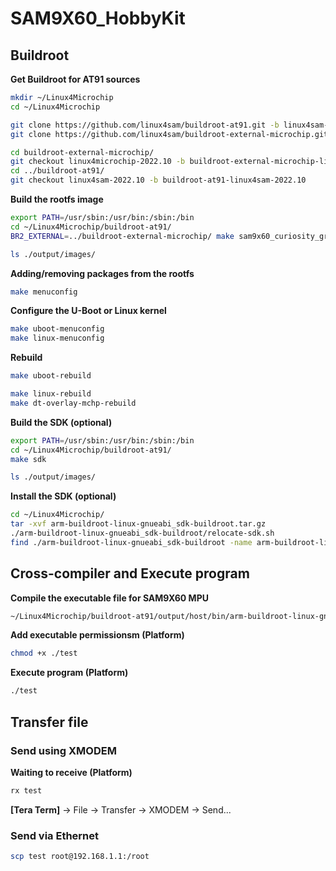 # SAM9X60_HobbyKit
## Buildroot
**Get Buildroot for AT91 sources**
```bash
mkdir ~/Linux4Microchip
cd ~/Linux4Microchip

git clone https://github.com/linux4sam/buildroot-at91.git -b linux4sam-2022.10
git clone https://github.com/linux4sam/buildroot-external-microchip.git -b linux4microchip-2022.10

cd buildroot-external-microchip/
git checkout linux4microchip-2022.10 -b buildroot-external-microchip-linux4microchip-2022.10
cd ../buildroot-at91/
git checkout linux4sam-2022.10 -b buildroot-at91-linux4sam-2022.10
```
**Build the rootfs image**
```bash
export PATH=/usr/sbin:/usr/bin:/sbin:/bin
cd ~/Linux4Microchip/buildroot-at91/
BR2_EXTERNAL=../buildroot-external-microchip/ make sam9x60_curiosity_graphics_defconfig make

ls ./output/images/
```
**Adding/removing packages from the rootfs**
```bash
make menuconfig
```
**Configure the U-Boot or Linux kernel**
```bash
make uboot-menuconfig
make linux-menuconfig
```
**Rebuild**
```bash
make uboot-rebuild
```
```bash
make linux-rebuild
make dt-overlay-mchp-rebuild
```  
**Build the SDK (optional)**
```bash
export PATH=/usr/sbin:/usr/bin:/sbin:/bin
cd ~/Linux4Microchip/buildroot-at91/
make sdk

ls ./output/images/
```

**Install the SDK (optional)**
```bash
cd ~/Linux4Microchip/
tar -xvf arm-buildroot-linux-gnueabi_sdk-buildroot.tar.gz
./arm-buildroot-linux-gnueabi_sdk-buildroot/relocate-sdk.sh
find ./arm-buildroot-linux-gnueabi_sdk-buildroot -name arm-buildroot-linux-gnueabi-gcc
```

## Cross-compiler and Execute program
**Compile the executable file for SAM9X60 MPU**
```bash
~/Linux4Microchip/buildroot-at91/output/host/bin/arm-buildroot-linux-gnueabi-gcc test.c -o test
```

**Add executable permissionsm (Platform)**
```bash
chmod +x ./test
```
**Execute program (Platform)**
```bash
./test
```

## Transfer file
### Send using XMODEM
**Waiting to receive (Platform)**  
```bash
rx test
```
**[Tera Term]** -> File -> Transfer -> XMODEM -> Send...  

### Send via Ethernet
```bash
scp test root@192.168.1.1:/root
```
